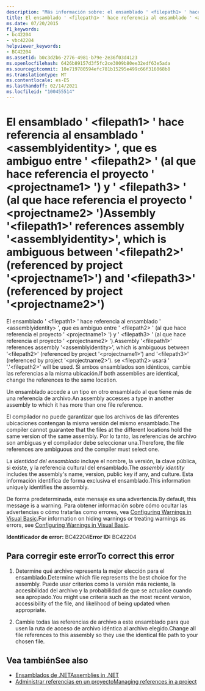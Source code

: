 ```yaml
---
description: "Más información sobre: el ensamblado ' <filepath1> ' hace referencia al ensamblado ' <assemblyidentity> ', que es ambiguo entre ' <filepath2> ' (al que hace referencia el proyecto ' <projectname1> ') y ' <filepath3> ' (al que hace referencia el proyecto ' <projectname2> ')"
title: El ensamblado ' <filepath1> ' hace referencia al ensamblado ' <assemblyidentity> ', que es ambiguo entre ' <filepath2> ' (al que hace referencia el proyecto ' <projectname1> ') y ' <filepath3> ' (al que hace referencia el proyecto ' <projectname2> ')
ms.date: 07/20/2015
f1_keywords:
- bc42204
- vbc42204
helpviewer_keywords:
- BC42204
ms.assetid: b0c3d2b6-2776-4981-b79e-2e36f03d4123
ms.openlocfilehash: 6426b89157d3f5fc2ce3009b80ee32edf63e5ada
ms.sourcegitcommit: 10e719780594efc781b15295e499c66f316068b8
ms.translationtype: MT
ms.contentlocale: es-ES
ms.lasthandoff: 02/14/2021
ms.locfileid: "100455514"
---
```

# <a name="assembly-filepath1-references-assembly-assemblyidentity-which-is-ambiguous-between-filepath2-referenced-by-project-projectname1-and-filepath3-referenced-by-project-projectname2"></a><span data-ttu-id="fc3ca-103">El ensamblado ' \<filepath1> ' hace referencia al ensamblado ' \<assemblyidentity> ', que es ambiguo entre ' \<filepath2> ' (al que hace referencia el proyecto ' \<projectname1> ') y ' \<filepath3> ' (al que hace referencia el proyecto ' \<projectname2> ')</span><span class="sxs-lookup"><span data-stu-id="fc3ca-103">Assembly '\<filepath1>' references assembly '\<assemblyidentity>', which is ambiguous between '\<filepath2>' (referenced by project '\<projectname1>') and '\<filepath3>' (referenced by project '\<projectname2>')</span></span>

<span data-ttu-id="fc3ca-104">El ensamblado ' \<filepath1> ' hace referencia al ensamblado ' \<assemblyidentity> ', que es ambiguo entre ' \<filepath2> ' (al que hace referencia el proyecto ' \<projectname1> ') y ' \<filepath3> ' (al que hace referencia el proyecto ' \<projectname2> ').</span><span class="sxs-lookup"><span data-stu-id="fc3ca-104">Assembly '\<filepath1>' references assembly '\<assemblyidentity>', which is ambiguous between '\<filepath2>' (referenced by project '\<projectname1>') and '\<filepath3>' (referenced by project '\<projectname2>').</span></span> <span data-ttu-id="fc3ca-105">se \<filepath2> usará ' '.</span><span class="sxs-lookup"><span data-stu-id="fc3ca-105">'\<filepath2>' will be used.</span></span> <span data-ttu-id="fc3ca-106">Si ambos ensamblados son idénticos, cambie las referencias a la misma ubicación.</span><span class="sxs-lookup"><span data-stu-id="fc3ca-106">If both assemblies are identical, change the references to the same location.</span></span>  
  
 <span data-ttu-id="fc3ca-107">Un ensamblado accede a un tipo en otro ensamblado al que tiene más de una referencia de archivo.</span><span class="sxs-lookup"><span data-stu-id="fc3ca-107">An assembly accesses a type in another assembly to which it has more than one file reference.</span></span>  
  
 <span data-ttu-id="fc3ca-108">El compilador no puede garantizar que los archivos de las diferentes ubicaciones contengan la misma versión del mismo ensamblado.</span><span class="sxs-lookup"><span data-stu-id="fc3ca-108">The compiler cannot guarantee that the files at the different locations hold the same version of the same assembly.</span></span> <span data-ttu-id="fc3ca-109">Por lo tanto, las referencias de archivo son ambiguas y el compilador debe seleccionar una.</span><span class="sxs-lookup"><span data-stu-id="fc3ca-109">Therefore, the file references are ambiguous and the compiler must select one.</span></span>  
  
 <span data-ttu-id="fc3ca-110">La *identidad del ensamblado* incluye el nombre, la versión, la clave pública, si existe, y la referencia cultural del ensamblado.</span><span class="sxs-lookup"><span data-stu-id="fc3ca-110">The *assembly identity* includes the assembly's name, version, public key if any, and culture.</span></span> <span data-ttu-id="fc3ca-111">Esta información identifica de forma exclusiva el ensamblado.</span><span class="sxs-lookup"><span data-stu-id="fc3ca-111">This information uniquely identifies the assembly.</span></span>  
  
 <span data-ttu-id="fc3ca-112">De forma predeterminada, este mensaje es una advertencia.</span><span class="sxs-lookup"><span data-stu-id="fc3ca-112">By default, this message is a warning.</span></span> <span data-ttu-id="fc3ca-113">Para obtener información sobre cómo ocultar las advertencias o cómo tratarlas como errores, vea [Configuring Warnings in Visual Basic](/visualstudio/ide/configuring-warnings-in-visual-basic).</span><span class="sxs-lookup"><span data-stu-id="fc3ca-113">For information on hiding warnings or treating warnings as errors, see [Configuring Warnings in Visual Basic](/visualstudio/ide/configuring-warnings-in-visual-basic).</span></span>  
  
 <span data-ttu-id="fc3ca-114">**Identificador de error:** BC42204</span><span class="sxs-lookup"><span data-stu-id="fc3ca-114">**Error ID:** BC42204</span></span>  
  
## <a name="to-correct-this-error"></a><span data-ttu-id="fc3ca-115">Para corregir este error</span><span class="sxs-lookup"><span data-stu-id="fc3ca-115">To correct this error</span></span>  
  
1. <span data-ttu-id="fc3ca-116">Determine qué archivo representa la mejor elección para el ensamblado.</span><span class="sxs-lookup"><span data-stu-id="fc3ca-116">Determine which file represents the best choice for the assembly.</span></span> <span data-ttu-id="fc3ca-117">Puede usar criterios como la versión más reciente, la accesibilidad del archivo y la probabilidad de que se actualice cuando sea apropiado.</span><span class="sxs-lookup"><span data-stu-id="fc3ca-117">You might use criteria such as the most recent version, accessibility of the file, and likelihood of being updated when appropriate.</span></span>  
  
2. <span data-ttu-id="fc3ca-118">Cambie todas las referencias de archivo a este ensamblado para que usen la ruta de acceso de archivo idéntica al archivo elegido.</span><span class="sxs-lookup"><span data-stu-id="fc3ca-118">Change all file references to this assembly so they use the identical file path to your chosen file.</span></span>  
  
## <a name="see-also"></a><span data-ttu-id="fc3ca-119">Vea también</span><span class="sxs-lookup"><span data-stu-id="fc3ca-119">See also</span></span>

- [<span data-ttu-id="fc3ca-120">Ensamblados de .NET</span><span class="sxs-lookup"><span data-stu-id="fc3ca-120">Assemblies in .NET</span></span>](../../standard/assembly/index.md)
- [<span data-ttu-id="fc3ca-121">Administrar referencias en un proyecto</span><span class="sxs-lookup"><span data-stu-id="fc3ca-121">Managing references in a project</span></span>](/visualstudio/ide/managing-references-in-a-project)
